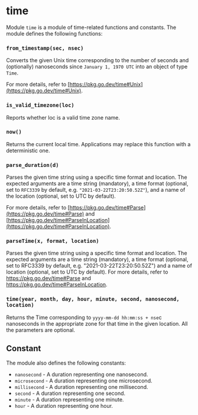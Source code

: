 # time

Module `time` is a  module of time-related functions and constants. The module defines the following functions:

### `from_timestamp(sec, nsec)`

Converts the given Unix time corresponding to the number of seconds and (optionally) nanoseconds since `January 1, 1970 UTC` into an object of type `Time`.

For more details, refer to [https://pkg.go.dev/time#Unix](https://pkg.go.dev/time#Unix).

### `is_valid_timezone(loc)`

Reports whether loc is a valid time zone name.

### `now()`

Returns the current local time. Applications may replace this function with a deterministic one.

### `parse_duration(d)`

Parses the given time string using a specific time format and location. The expected arguments are a time string (mandatory), a time format (optional, set to `RFC3339` by default, e.g. `"2021-03-22T23:20:50.52Z"`), and a name of the location (optional, set to UTC by default).

For more details, refer to [https://pkg.go.dev/time#Parse](https://pkg.go.dev/time#Parse) and [https://pkg.go.dev/time#ParseInLocation](https://pkg.go.dev/time#ParseInLocation).

### `parseTime(x, format, location)`

Parses the given time string using a specific time format and location. The expected arguments are a time string (mandatory), a time format (optional, set to RFC3339 by default, e.g. "2021-03-22T23:20:50.52Z") and a name of location (optional, set to UTC by default). For more details, refer to https://pkg.go.dev/time#Parse and https://pkg.go.dev/time#ParseInLocation.

### `time(year, month, day, hour, minute, second, nanosecond, location)`

Returns the Time corresponding to `yyyy-mm-dd hh:mm:ss + nse`c nanoseconds in the appropriate zone for that time in the given location. All the parameters are optional.



## Constant

The module also defines the following constants:

* `nanosecond` - A duration representing one nanosecond.
* `microsecond` - A duration representing one microsecond.
* `millisecond` - A duration representing one millisecond.
* `second` - A duration representing one second.
* `minute` - A duration representing one minute.
* `hour` - A duration representing one hour.
